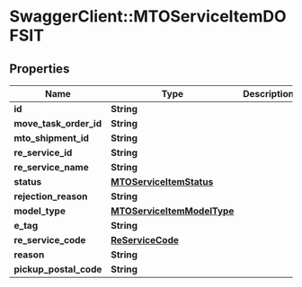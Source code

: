 # SwaggerClient::MTOServiceItemDOFSIT

## Properties
Name | Type | Description | Notes
------------ | ------------- | ------------- | -------------
**id** | **String** |  | [optional] 
**move_task_order_id** | **String** |  | [optional] 
**mto_shipment_id** | **String** |  | [optional] 
**re_service_id** | **String** |  | [optional] 
**re_service_name** | **String** |  | [optional] 
**status** | [**MTOServiceItemStatus**](MTOServiceItemStatus.md) |  | [optional] 
**rejection_reason** | **String** |  | [optional] 
**model_type** | [**MTOServiceItemModelType**](MTOServiceItemModelType.md) |  | 
**e_tag** | **String** |  | [optional] 
**re_service_code** | [**ReServiceCode**](ReServiceCode.md) |  | [optional] 
**reason** | **String** |  | 
**pickup_postal_code** | **String** |  | 


